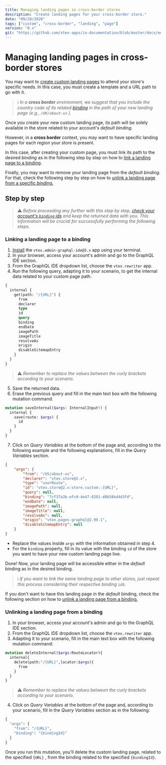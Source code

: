 ```yaml
---
title: Managing landing pages in cross-border stores
description: "Create landing pages for your cross-border store."
date: "09/28/2020"
tags: ["custom", "cross-border", "landing", "page"]
version: "0.x"
git: "https://github.com/vtex-apps/io-documentation/blob/master/docs/en/Recipes/store-management/managing-landing-pages-in-cross-border-stores.md"
---
```


# Managing landing pages in cross-border stores

You may want to [create custom landing pages](https://developers.vtex.com/docs/vtex-io-documentation-creating-a-new-custom-page) to attend your store's specific needs. In this case, you must create a template and a URL path to go with it.

> ℹ *In a **cross border** environment, we suggest that you include the *country code* of its related *[binding](https://help.vtex.com/en/tutorial/what-is-binding--4NcN3NJd0IeYccgWCI8O2W?&utm_source=autocomplete)* in the path of your new landing page (e.g., `/UK/about-us` ).*

Once you create your new custom landing page, its path will be solely available in the store related to your account's *default binding*.

However, in a **cross border** context, you may want to have specific landing pages for each region your store is present.

In this case, after creating your custom page, you must link its path to the desired *binding* as in the following step by step on how to [link a landing page to a binding](#linking-a-landing-page-to-a-binding).

Finally, you may want to remove your landing page from the *default binding*. For that, check the following step by step on how to [unlink a landing page from a specific *binding*.](#unlinking-a-landing-page-from-a-binding)

## Step by step

> ⚠️ *Before proceeding any further with this step by step, [check your account's `binding` ids](https://developers.vtex.com/docs/checking-your-stores-binding-id) and keep the returned data with you. This information will be crucial for successfully performing the following steps.*

### Linking a landing page to a binding

1. [Install](https://developers.vtex.com/docs/vtex-io-documentation-installing-an-app) the `vtex.admin-graphql-ide@3.x` app using your terminal.
2. In your browser, access your account's admin and go to the GraphQL IDE section.
3. From the GraphQL IDE dropdown list, choose the `vtex.rewriter` app.
4. Run the following query, adapting it to your scenario, to get the internal data related to your custom page path.

```graphql
{
  internal {
    get(path: "/{URL}") {
      from
      declarer
      type
      id
      query
      binding
      endDate
      imagePath
      imageTitle
      resolveAs
      origin
      disableSitemapEntry
    }
  }
}
```

> ⚠️ *Remember to replace the values between the curly brackets according to your scenario.*

5. Save the returned data.
6. Erase the previous query and fill in the main text box with the following mutation command.

``` graphql
mutation saveInternal($args: InternalInput!) {
  internal {
    save(route: $args) {
      id
    }
  }
}
```

7. Click on *Query Variables* at the bottom of the page and, according to the following example and the following explanations, fill in the *Query Variables* section.

``` json
{
    "args": {
        "from": "/US/about-us",
        "declarer": "vtex.store@2.x",
        "type": "userRoute",
        "id": "vtex.store@2.x:store.custom::{URL}",
        "query": null,
        "binding": "7cf37a3b-efc0-4e47-8201-d8b58kd4d3fd",
        "endDate": null,
        "imagePath": null,
        "imageTitle": null,
        "resolveAs": null,
        "origin": "vtex.pages-graphql@2.99.1",
        "disableSitemapEntry": null
    }
}
```

- Replace the values inside `args` with the information obtained in step 4.
- For the `binding` property, fill in its value with the binding `id` of the store you want to have your new custom landing page live. 

Done! Now, your landing page will be accessible either in the *default* binding as in the desired binding.

> ℹ *If you want to link the same landing page to other stores, just repeat this process considering their respective binding `id`s.*

If you don't want to have this landing page in the *default* binding, check the following section on how to [unlink a landing page from a binding.](#unlinking-a-landing-page-from-a-binding)

### Unlinking a landing page from a binding

1. In your browser, access your account's admin and go to the GraphQL IDE section.
2. From the GraphQL IDE dropdown list, choose the `vtex.rewriter` app.
3. Adapting it to your scenario, fill in the main text box with the following mutation command:

```graphql
mutation deleteInternal($args:RouteLocator){
  internal{
    delete(path:"/{URL}",locator:$args){
      from
    }
  }
}
```

> ⚠️ *Remember to replace the values between the curly brackets according to your scenario.*

4. Click on *Query Variables* at the bottom of the page and, according to your scenario, fill in the *Query Variables* section as in the following:

```graphql
{
  "args": {
    "from": "/{URL}",
    "binding": "{bindingId}"
  }
}
```

Once you run this mutation, you'll delete the custom landing page, related to the specified `{URL}` , from the binding related to the specified `{bindingId}`.
